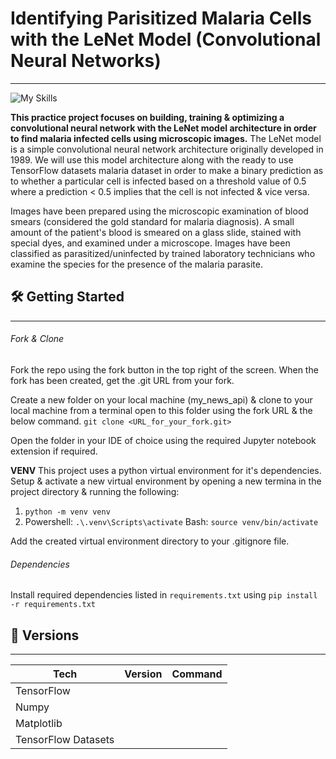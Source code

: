 # Identifying Parisitized Malaria Cells with the LeNet Model (Convolutional Neural Networks)
___
![My Skills](https://skillicons.dev/icons?i=py,tensorflow,git,github)

**This practice project focuses on building, training & optimizing a convolutional neural network with the LeNet model architecture in order to find malaria infected cells using microscopic images.** The LeNet model is a simple convolutional neural network architecture originally developed in 1989. We will use this model architecture along with the ready to use TensorFlow datasets malaria dataset in order to make a binary prediction as to whether a particular cell is infected based on a threshold value of 0.5 where a prediction < 0.5 implies that the cell is not infected & vice versa.

Images have been prepared using the microscopic examination of blood smears (considered the gold standard for malaria diagnosis). A small amount of the patient's blood is smeared on a glass slide, stained with special dyes, and examined under a microscope. Images have been classified as parasitized/uninfected by trained laboratory technicians who examine the species for the presence of the malaria parasite.

## 🛠️ Getting Started
___
###### Fork & Clone
Fork the repo using the fork button in the top right of the screen. When the fork has been created, get the .git URL from your fork.

Create a new folder on your local machine (my_news_api) & clone to your local machine from a terminal open to this folder using the fork URL & the below command.
`git clone <URL_for_your_fork.git>`

Open the folder in your IDE of choice using the required Jupyter notebook extension if required.

**VENV**
This project uses a python virtual environment for it's dependencies. Setup & activate a new virtual environment by opening a new termina in the project directory & running the following:

1. `python -m venv venv`
2. Powershell: `.\.venv\Scripts\activate`
   Bash: `source venv/bin/activate`

Add the created virtual environment directory to your .gitignore file. 

###### Dependencies
Install required dependencies listed in `requirements.txt` using `pip install -r requirements.txt`

## 🔢 Versions
___
| **Tech**   | **Version** | **Command** |
| ---------- | ----------- | ----------- |
| TensorFlow |             |             |
| Numpy      |             |             |
| Matplotlib |             |             |
| TensorFlow Datasets           |             |             |
